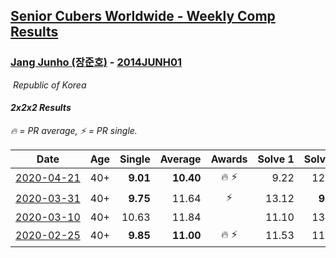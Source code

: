 <style>table {white-space: nowrap;}</style>
<link rel="stylesheet" type="text/css" href="/scw-comp/css/flags.css" />

## [Senior Cubers Worldwide - Weekly Comp Results](/scw-comp/results/)
### [Jang Junho (장준호)](README.md) - [2014JUNH01](https://www.worldcubeassociation.org/persons/2014JUNH01?event=222)

<i class="flag flag-KR" />&nbsp;Republic of Korea

#### 2x2x2 Results

<span style="white-space: nowrap;">🔥 = PR average</span>, <span style="white-space: nowrap;">⚡ = PR single</span>.

| Date | Age | Single | Average | Awards | Solve 1 | Solve 2 | Solve 3 | Solve 4 | Solve 5 | Video |
| :--: | :--: | --: | --: | :--: | --: | --: | --: | --: | --: | :-- |
| [2020-04-21](../../results/2020-04-21/222.md) | 40+ | **9.01** | **10.40** | 🔥 ⚡ | 9.22 | 12.18 | 10.66 | **9.01** | 11.32 | [Desktop](https://www.facebook.com/events/880278499062375/permalink/884489028641322) / [Mobile](https://m.facebook.com/events/880278499062375?view=permalink&id=884489028641322) |
| [2020-03-31](../../results/2020-03-31/222.md) | 40+ | **9.75** | 11.64 | ⚡ | 13.12 | **9.75** | 11.05 | 12.52 | 11.34 | [Desktop](https://www.facebook.com/events/637372103486119/permalink/637410080148988) / [Mobile](https://m.facebook.com/events/637372103486119?view=permalink&id=637410080148988) |
| [2020-03-10](../../results/2020-03-10/222.md) | 40+ | 10.63 | 11.84 |  | 11.10 | 13.22 | 11.21 | 22.39 | 10.63 | [Desktop](https://www.facebook.com/events/654143022005686/permalink/658259054927416) / [Mobile](https://m.facebook.com/events/654143022005686?view=permalink&id=658259054927416) |
| [2020-02-25](../../results/2020-02-25/222.md) | 40+ | **9.85** | **11.00** | 🔥 ⚡ | 11.53 | 11.45 | 24.31 | 10.03 | **9.85** | [Desktop](https://www.facebook.com/events/2972213492840148/permalink/2986047558123408) / [Mobile](https://m.facebook.com/events/2972213492840148?view=permalink&id=2986047558123408) |


<!-- Global site tag (gtag.js) - Google Analytics -->
<script async src="https://www.googletagmanager.com/gtag/js?id=UA-86348435-3"></script>
<script>window.dataLayer = window.dataLayer || []; function gtag() {dataLayer.push(arguments);} gtag('js', new Date()); gtag('config', 'UA-86348435-3');</script>
